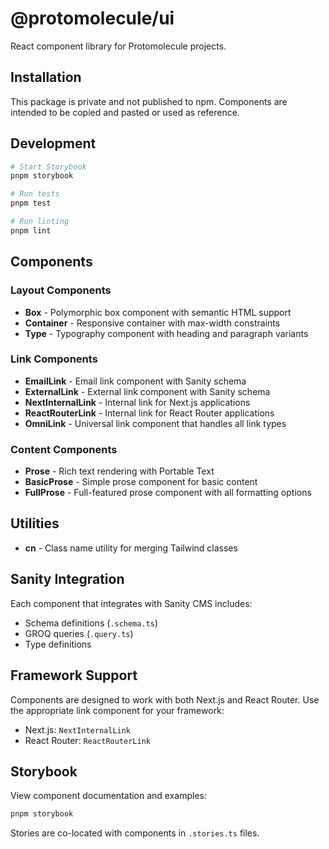 # @protomolecule/ui

React component library for Protomolecule projects.

## Installation

This package is private and not published to npm. Components are intended to be copied and pasted or used as reference.

## Development

```bash
# Start Storybook
pnpm storybook

# Run tests
pnpm test

# Run linting
pnpm lint
```

## Components

### Layout Components
- **Box** - Polymorphic box component with semantic HTML support
- **Container** - Responsive container with max-width constraints
- **Type** - Typography component with heading and paragraph variants

### Link Components
- **EmailLink** - Email link component with Sanity schema
- **ExternalLink** - External link component with Sanity schema
- **NextInternalLink** - Internal link for Next.js applications
- **ReactRouterLink** - Internal link for React Router applications
- **OmniLink** - Universal link component that handles all link types

### Content Components
- **Prose** - Rich text rendering with Portable Text
- **BasicProse** - Simple prose component for basic content
- **FullProse** - Full-featured prose component with all formatting options

## Utilities

- **cn** - Class name utility for merging Tailwind classes

## Sanity Integration

Each component that integrates with Sanity CMS includes:
- Schema definitions (`.schema.ts`)
- GROQ queries (`.query.ts`)
- Type definitions

## Framework Support

Components are designed to work with both Next.js and React Router. Use the appropriate link component for your framework:
- Next.js: `NextInternalLink`
- React Router: `ReactRouterLink`

## Storybook

View component documentation and examples:

```bash
pnpm storybook
```

Stories are co-located with components in `.stories.ts` files.